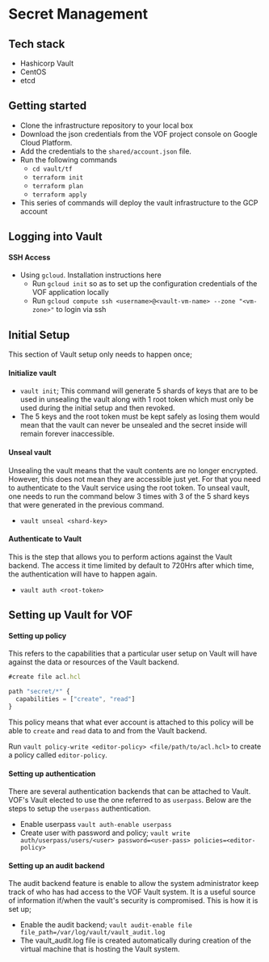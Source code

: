 # Secret Management


## Tech stack

- Hashicorp Vault
- CentOS
- etcd


## Getting started

- Clone the infrastructure repository to your local box
- Download the json credentials from the VOF project console on Google Cloud Platform.
- Add the credentials to the `shared/account.json` file.
- Run the following commands 
	- `cd vault/tf`
	- `terraform init`
	- `terraform plan`
	- `terraform apply`
- This series of commands will deploy the vault infrastructure to the GCP account


## Logging into Vault

#### SSH Access
- Using `gcloud`. Installation instructions here
	- Run `gcloud init` so as to set up the configuration credentials of the VOF application locally
	- Run `gcloud compute ssh <username>@<vault-vm-name> --zone "<vm-zone>"` to login via ssh


## Initial Setup

This section of Vault setup only needs to happen once;

#### Initialize vault

- `vault init`; This command will generate 5 shards of keys that are to be used in unsealing the vault along with 1 root token which must only be used during the initial setup and then revoked.
- The 5 keys and the root token must be kept safely as losing them would mean that the vault can never be unsealed and the secret inside will remain forever inaccessible. 

#### Unseal vault

Unsealing the vault means that the vault contents are no longer encrypted. However, this does not mean they are accessible just yet. For that you need to authenticate to the Vault service using the root token. To unseal vault, one needs to run the command below 3 times with 3 of the 5 shard keys that were generated in the previous command.
- `vault unseal <shard-key>`

#### Authenticate to Vault

This is the step that allows you to perform actions against the Vault backend. The access it time limited by default to 720Hrs after which time, the authentication will have to happen again.
- `vault auth <root-token>`


## Setting up Vault for VOF

#### Setting up policy

This refers to the capabilities that a particular user setup on Vault will have against the data or resources of the Vault backend.

```javascript
#create file acl.hcl

path "secret/*" {
  capabilities = ["create", "read"]
}
```

This policy means that what ever account is attached to this policy will be able to `create` and `read` data to and from the Vault backend.

Run `vault policy-write <editor-policy> <file/path/to/acl.hcl>` to create a policy called `editor-policy`.

#### Setting up authentication

There are several authentication backends that can be attached to Vault. VOF's Vault elected to use the one referred to as `userpass`. Below are the steps to setup the `userpass` authentication.

- Enable userpass `vault auth-enable userpass`
- Create user with password and policy; `vault write auth/userpass/users/<user> password=<user-pass> policies=<editor-policy>`

#### Setting up an audit backend

The audit backend feature is enable to allow the system administrator keep track of who has had access to the VOF Vault system. It is a useful source of information if/when the vault's security is compromised. This is how it is set up;

- Enable the audit backend; `vault audit-enable file file_path=/var/log/vault/vault_audit.log`
- The vault_audit.log file is created automatically during creation of the virtual machine that is hosting the Vault system. 